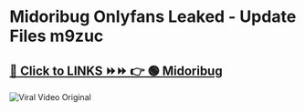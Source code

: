 
 # Midoribug Onlyfans Leaked - Update Files m9zuc

## <h2><a href="https://clipsfans.com/Midoribug&ref=git">🔗 Click to LINKS ⏩⏩ 👉 🟢 Midoribug </a></h2>

<a href="https://clipsfans.com/Midoribug&ref=git" rel="nofollow" data-target="animated-image.originalLink"><img src="https://i.ibb.co.com/xMMVF88/686577567.gif" alt="Viral Video Original" style="max-width: 100%; display: inline-block;" data-target="animated-image.originalImage"></a>

